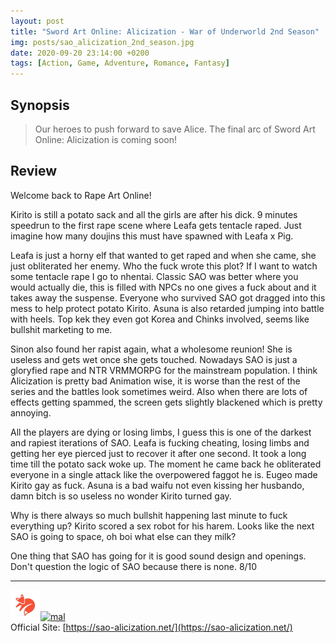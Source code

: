 ```yaml
---
layout: post
title: "Sword Art Online: Alicization - War of Underworld 2nd Season"
img: posts/sao_alicization_2nd_season.jpg 
date: 2020-09-20 23:14:00 +0200
tags: [Action, Game, Adventure, Romance, Fantasy]
---
```


## Synopsis
>Our heroes to push forward to save Alice. The final arc of Sword Art Online: Alicization is coming soon!

## Review
Welcome back to Rape Art Online!

Kirito is still a potato sack and all the girls are after his dick. 9 minutes speedrun to the first rape scene where Leafa gets tentacle raped. Just imagine how many doujins this must have spawned with Leafa x Pig.

Leafa is just a horny elf that wanted to get raped and when she came, she just obliterated her enemy. Who the fuck wrote this plot? If I want to watch some tentacle rape I go to nhentai. Classic SAO was better where you would actually die, this is filled with NPCs no one gives a fuck about and it takes away the suspense.
Everyone who survived SAO got dragged into this mess to help protect potato Kirito. Asuna is also retarded jumping into battle with heels. Top kek they even got Korea and Chinks involved, seems like bullshit marketing to me.

Sinon also found her rapist again, what a wholesome reunion! She is useless and gets wet once she gets touched. Nowadays SAO is just a gloryfied rape and NTR VRMMORPG for the mainstream population.
I think Alicization is pretty bad Animation wise, it is worse than the rest of the series and the battles look sometimes weird. Also when there are lots of effects getting spammed, the screen gets slightly blackened which is pretty annoying. 

All the players are dying or losing limbs, I guess this is one of the darkest and rapiest iterations of SAO. Leafa is fucking cheating, losing limbs and getting her eye pierced just to recover it after one second.
It took a long time till the potato sack woke up. The moment he came back he obliterated everyone in a single attack like the overpowered faggot he is. Eugeo made Kirito gay as fuck. Asuna is a bad waifu not even kissing her husbando, damn bitch is so useless no wonder Kirito turned gay.

Why is there always so much bullshit happening last minute to fuck everything up? Kirito scored a sex robot for his harem. Looks like the next SAO is going to space, oh boi what else can they milk?
  
One thing that SAO has going for it is good sound design and openings. Don't question the logic of SAO because there is none. 8/10

---

[![kitsu](..\assets\img\kitsu.png)](https://kitsu.io/anime/sword-art-online-alicization-war-of-underworld-2nd-season)[![mal](..\assets\img\mal.ico)](https://myanimelist.net/anime/40540/Sword_Art_Online__Alicization_-_War_of_Underworld_2nd_Season)  
Official Site: [https://sao-alicization.net/](https://sao-alicization.net/)